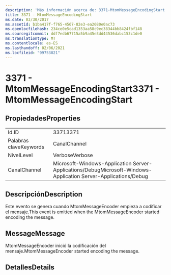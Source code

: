 ```yaml
---
description: 'Más información acerca de: 3371-MtomMessageEncodingStart'
title: 3371 - MtomMessageEncodingStart
ms.date: 03/30/2017
ms.assetid: b1ba417f-f765-4567-82e3-ea2080e0ac73
ms.openlocfilehash: 234ce0e5cad1353aa58c9ec38344bb8424fbf148
ms.sourcegitcommit: ddf7edb67715a5b9a45e3dd44536dabc153c1de0
ms.translationtype: MT
ms.contentlocale: es-ES
ms.lasthandoff: 02/06/2021
ms.locfileid: "99753021"
---
```

# <a name="3371---mtommessageencodingstart"></a><span data-ttu-id="d2d0e-103">3371 - MtomMessageEncodingStart</span><span class="sxs-lookup"><span data-stu-id="d2d0e-103">3371 - MtomMessageEncodingStart</span></span>

## <a name="properties"></a><span data-ttu-id="d2d0e-104">Propiedades</span><span class="sxs-lookup"><span data-stu-id="d2d0e-104">Properties</span></span>  
  
|||  
|-|-|  
|<span data-ttu-id="d2d0e-105">Id.</span><span class="sxs-lookup"><span data-stu-id="d2d0e-105">ID</span></span>|<span data-ttu-id="d2d0e-106">3371</span><span class="sxs-lookup"><span data-stu-id="d2d0e-106">3371</span></span>|  
|<span data-ttu-id="d2d0e-107">Palabras clave</span><span class="sxs-lookup"><span data-stu-id="d2d0e-107">Keywords</span></span>|<span data-ttu-id="d2d0e-108">Canal</span><span class="sxs-lookup"><span data-stu-id="d2d0e-108">Channel</span></span>|  
|<span data-ttu-id="d2d0e-109">Nivel</span><span class="sxs-lookup"><span data-stu-id="d2d0e-109">Level</span></span>|<span data-ttu-id="d2d0e-110">Verbose</span><span class="sxs-lookup"><span data-stu-id="d2d0e-110">Verbose</span></span>|  
|<span data-ttu-id="d2d0e-111">Canal</span><span class="sxs-lookup"><span data-stu-id="d2d0e-111">Channel</span></span>|<span data-ttu-id="d2d0e-112">Microsoft-Windows-Application Server-Applications/Debug</span><span class="sxs-lookup"><span data-stu-id="d2d0e-112">Microsoft-Windows-Application Server-Applications/Debug</span></span>|  
  
## <a name="description"></a><span data-ttu-id="d2d0e-113">Descripción</span><span class="sxs-lookup"><span data-stu-id="d2d0e-113">Description</span></span>  

 <span data-ttu-id="d2d0e-114">Este evento se genera cuando MtomMessageEncoder empieza a codificar el mensaje.</span><span class="sxs-lookup"><span data-stu-id="d2d0e-114">This event is emitted when the MtomMessageEncoder started encoding the message.</span></span>  
  
## <a name="message"></a><span data-ttu-id="d2d0e-115">Message</span><span class="sxs-lookup"><span data-stu-id="d2d0e-115">Message</span></span>  

 <span data-ttu-id="d2d0e-116">MtomMessageEncoder inició la codificación del mensaje.</span><span class="sxs-lookup"><span data-stu-id="d2d0e-116">MtomMessageEncoder started encoding the message.</span></span>  
  
## <a name="details"></a><span data-ttu-id="d2d0e-117">Detalles</span><span class="sxs-lookup"><span data-stu-id="d2d0e-117">Details</span></span>
